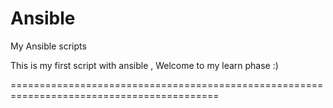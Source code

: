 # Ansible
My Ansible scripts

This is my first script with ansible  , Welcome to my learn phase :) 

==========================================================================================   

